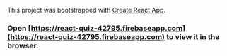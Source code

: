 This project was bootstrapped with [Create React App](https://github.com/facebook/create-react-app).

### Open [https://react-quiz-42795.firebaseapp.com](https://react-quiz-42795.firebaseapp.com) to view it in the browser.

